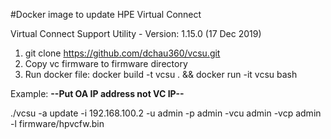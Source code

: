 #Docker image to update HPE Virtual Connect

Virtual Connect Support Utility - Version:	1.15.0 (17 Dec 2019)



1.  git clone https://github.com/dchau360/vcsu.git
2.  Copy vc firmware to firmware directory
3.  Run docker file: docker build -t vcsu . && docker run -it vcsu bash


   Example: **--Put OA IP address not VC IP--**
 
   ./vcsu -a update -i 192.168.100.2 -u admin -p admin -vcu admin -vcp admin -l firmware/hpvcfw.bin
